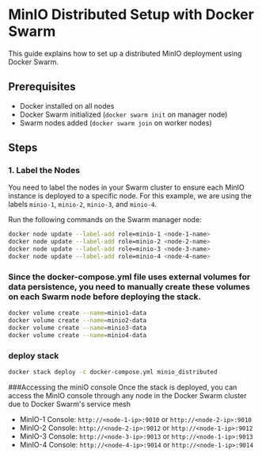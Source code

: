 # MinIO Distributed Setup with Docker Swarm

This guide explains how to set up a distributed MinIO deployment using Docker Swarm.

## Prerequisites
- Docker installed on all nodes
- Docker Swarm initialized (`docker swarm init` on manager node)
- Swarm nodes added (`docker swarm join` on worker nodes)

## Steps

### 1. Label the Nodes
You need to label the nodes in your Swarm cluster to ensure each MinIO instance is deployed to a specific node. For this example, we are using the labels `minio-1`, `minio-2`, `minio-3`, and `minio-4`.

Run the following commands on the Swarm manager node:

```bash
docker node update --label-add role=minio-1 <node-1-name>
docker node update --label-add role=minio-2 <node-2-name>
docker node update --label-add role=minio-3 <node-3-name>
docker node update --label-add role=minio-4 <node-4-name>
```
### Since the docker-compose.yml file uses external volumes for data persistence, you need to manually create these volumes on each Swarm node before deploying the stack.
```bash
docker volume create --name=minio1-data
docker volume create --name=minio2-data
docker volume create --name=minio3-data
docker volume create --name=minio4-data
```
### deploy stack 
``` bash
docker stack deploy -c docker-compose.yml minio_distributed
```
###Accessing the miniO console
Once the stack is deployed, you can access the MinIO console through any node in the Docker Swarm cluster due to Docker Swarm's service mesh
- MinIO-1 Console: `http://<node-1-ip>:9010` or `http://<node-2-ip>:9010`
- MinIO-2 Console: `http://<node-2-ip>:9012` or `http://<node-1-ip>:9012`
- MinIO-3 Console: `http://<node-3-ip>:9013` or `http://<node-1-ip>:9013`
- MinIO-4 Console: `http://<node-4-ip>:9014` or `http://<node-1-ip>:9014`

